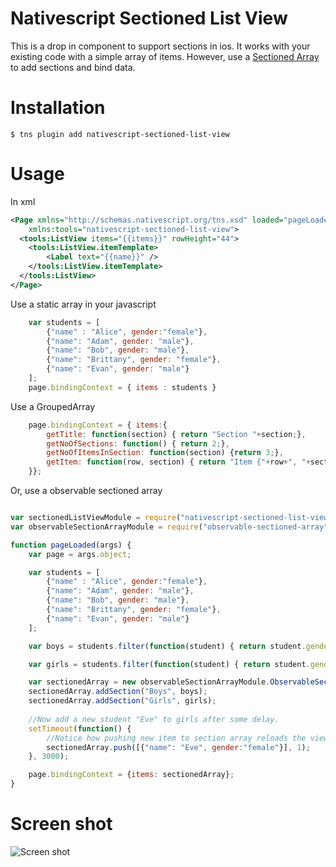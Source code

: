 # Nativescript Sectioned List View

This is a drop in component to support sections in ios. It works with your existing code with a simple array of items. 
However, use a [Sectioned Array](https://www.npmjs.com/package/observable-sectioned-array) to add sections and bind data.
 
# Installation
```
$ tns plugin add nativescript-sectioned-list-view
```

# Usage
In xml
```xml
<Page xmlns="http://schemas.nativescript.org/tns.xsd" loaded="pageLoaded" 
	xmlns:tools="nativescript-sectioned-list-view">
  <tools:ListView items="{{items}}" rowHeight="44">
  	<tools:ListView.itemTemplate>
  		<Label text="{{name}}" />
  	</tools:ListView.itemTemplate>
  </tools:ListView>
</Page>
```

Use a static array in your javascript
```js
    var students = [
    	{"name" : "Alice", gender:"female"},
    	{"name": "Adam", gender: "male"},
    	{"name": "Bob", gender: "male"},
    	{"name": "Brittany", gender: "female"},
    	{"name": "Evan", gender: "male"}
    ];
    page.bindingContext = { items : students }
```

Use a GroupedArray
```js
    page.bindingContext = { items:{
        getTitle: function(section) { return "Section "+section;},
        getNoOfSections: function() { return 2;}, 
        getNoOfItemsInSection: function(section) {return 3;}, 
        getItem: function(row, section) { return "Item {"+row+", "+section+"}";}
    }};
```

Or, use a observable sectioned array
```js

var sectionedListViewModule = require("nativescript-sectioned-list-view");
var observableSectionArrayModule = require("observable-sectioned-array");

function pageLoaded(args) {
    var page = args.object;

    var students = [
    	{"name" : "Alice", gender:"female"},
    	{"name": "Adam", gender: "male"},
    	{"name": "Bob", gender: "male"},
    	{"name": "Brittany", gender: "female"},
    	{"name": "Evan", gender: "male"}
    ];

    var boys = students.filter(function(student) { return student.gender ==="male";});

    var girls = students.filter(function(student) { return student.gender ==="female";});

    var sectionedArray = new observableSectionArrayModule.ObservableSectionArray();
    sectionedArray.addSection("Boys", boys);
    sectionedArray.addSection("Girls", girls);
    
    //Now add a new student "Eve" to girls after some delay. 
    setTimeout(function() {
    	//Notice how pushing new item to section array reloads the view and adds Eve as a new row.
    	sectionedArray.push([{"name": "Eve", gender:"female"}], 1);
    }, 3000);

	page.bindingContext = {items: sectionedArray};
}

```
# Screen shot

![Screen shot](https://raw.githubusercontent.com/rajivnarayana/nativescript-sectioned-list-view/master/SectionedListView.png)